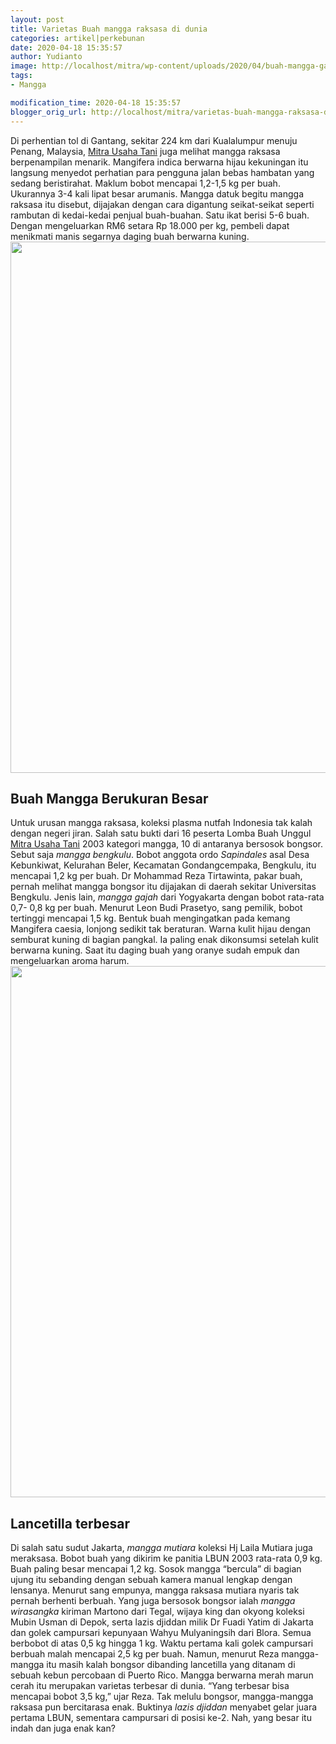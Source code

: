 ```yaml
---
layout: post
title: Varietas Buah mangga raksasa di dunia
categories: artikel|perkebunan
date: 2020-04-18 15:35:57
author: Yudianto
image: http://localhost/mitra/wp-content/uploads/2020/04/buah-mangga-gajah.jpg
tags:
- Mangga

modification_time: 2020-04-18 15:35:57
blogger_orig_url: http://localhost/mitra/varietas-buah-mangga-raksasa-di-dunia.html
---
```


Di perhentian tol di Gantang, sekitar 224 km dari Kualalumpur menuju Penang, Malaysia, <a href="http://127.0.0.1/mitra">Mitra Usaha Tani</a> juga melihat mangga raksasa berpenampilan menarik. Mangifera indica berwarna hijau kekuningan itu langsung menyedot perhatian para pengguna jalan bebas hambatan yang sedang beristirahat.
Maklum bobot mencapai 1,2-1,5 kg per buah. Ukurannya 3-4 kali lipat besar arumanis. Mangga datuk begitu mangga raksasa itu disebut, dijajakan dengan cara digantung seikat-seikat seperti rambutan di kedai-kedai penjual buah-buahan. Satu ikat berisi 5-6 buah. Dengan mengeluarkan RM6 setara Rp 18.000 per kg, pembeli dapat menikmati manis segarnya daging buah berwarna kuning.
<a href="http://127.0.0.1/mitra/wp-content/uploads/2020/04/mangga-bengkulu.jpg"><img class="aligncenter wp-image-20219 size-full" src="http://127.0.0.1/mitra/wp-content/uploads/2020/04/mangga-bengkulu.jpg" alt="" width="1511" height="850" /></a>
<h2>Buah Mangga Berukuran Besar</h2>
Untuk urusan mangga raksasa, koleksi plasma nutfah Indonesia tak kalah dengan negeri jiran. Salah satu bukti dari 16 peserta Lomba Buah Unggul <a href="http://127.0.0.1/mitra">Mitra Usaha Tani</a> 2003 kategori mangga, 10 di antaranya bersosok bongsor. Sebut saja <em>mangga bengkulu</em>. Bobot anggota ordo <em>Sapindales</em> asal Desa Kebunkiwat, Kelurahan Beler, Kecamatan Gondangcempaka, Bengkulu, itu mencapai 1,2 kg per buah. Dr Mohammad Reza Tirtawinta, pakar buah, pernah melihat mangga bongsor itu dijajakan di daerah sekitar Universitas Bengkulu.
Jenis lain, <em>mangga gajah</em> dari Yogyakarta dengan bobot rata-rata 0,7- 0,8 kg per buah. Menurut Leon Budi Prasetyo, sang pemilik, bobot tertinggi mencapai 1,5 kg. Bentuk buah mengingatkan pada kemang Mangifera caesia, lonjong sedikit tak beraturan. Warna kulit hijau dengan semburat kuning di bagian pangkal. Ia paling enak dikonsumsi setelah kulit berwarna kuning. Saat itu daging buah yang oranye sudah empuk dan mengeluarkan aroma harum.
<a href="http://127.0.0.1/mitra/wp-content/uploads/2020/04/mangga-gajah.jpg"><img class="aligncenter wp-image-20216 size-full" src="http://127.0.0.1/mitra/wp-content/uploads/2020/04/mangga-gajah.jpg" alt="" width="1511" height="850" /></a>
<h2>Lancetilla terbesar</h2>
Di salah satu sudut Jakarta, <em>mangga mutiara</em> koleksi Hj Laila Mutiara juga meraksasa. Bobot buah yang dikirim ke panitia LBUN 2003 rata-rata 0,9 kg. Buah paling besar mencapai 1,2 kg. Sosok mangga “bercula” di bagian ujung itu sebanding dengan sebuah kamera manual lengkap dengan lensanya. Menurut sang empunya, mangga raksasa mutiara nyaris tak pernah berhenti berbuah.
Yang juga bersosok bongsor ialah <em>mangga wirasangka</em> kiriman Martono dari Tegal, wijaya king dan okyong koleksi Mubin Usman di Depok, serta lazis djiddan milik Dr Fuadi Yatim di Jakarta dan golek campursari kepunyaan Wahyu Mulyaningsih dari Blora. Semua berbobot di atas 0,5 kg hingga 1 kg. Waktu pertama kali golek campursari berbuah malah mencapai 2,5 kg per buah.
Namun, menurut Reza mangga-mangga itu masih kalah bongsor dibanding lancetilla yang ditanam di sebuah kebun percobaan di Puerto Rico. Mangga berwarna merah marun cerah itu merupakan varietas terbesar di dunia. “Yang terbesar bisa mencapai bobot 3,5 kg,” ujar Reza.
Tak melulu bongsor, mangga-mangga raksasa pun bercitarasa enak. Buktinya <em>lazis djiddan</em> menyabet gelar juara pertama LBUN, sementara campursari di posisi ke-2. Nah, yang besar itu indah dan juga enak kan?
